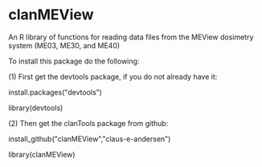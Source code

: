 clanMEView
==========

An R library of functions for reading data files from the MEView dosimetry system (ME03, ME30, and ME40)

To install this package do the following:

(1) First get the devtools package, if you do not already have it:

install.packages("devtools")

library(devtools)



(2) Then get the clanTools package from github:

install_github("clanMEView","claus-e-andersen")

library(clanMEView)
